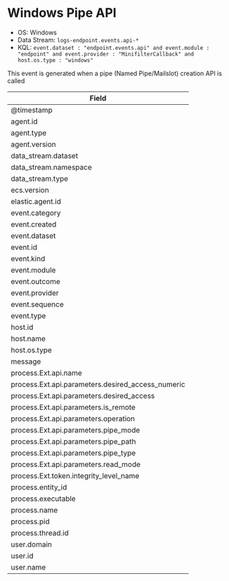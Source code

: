 # Windows Pipe API

- OS: Windows
- Data Stream: `logs-endpoint.events.api-*`
- KQL: `event.dataset : "endpoint.events.api" and event.module : "endpoint" and event.provider : "MinifilterCallback" and host.os.type : "windows"`

This event is generated when a pipe (Named Pipe/Mailslot) creation API is called

| Field |
|---|
| @timestamp |
| agent.id |
| agent.type |
| agent.version |
| data_stream.dataset |
| data_stream.namespace |
| data_stream.type |
| ecs.version |
| elastic.agent.id |
| event.category |
| event.created |
| event.dataset |
| event.id |
| event.kind |
| event.module |
| event.outcome |
| event.provider |
| event.sequence |
| event.type |
| host.id |
| host.name |
| host.os.type |
| message |
| process.Ext.api.name |
| process.Ext.api.parameters.desired_access_numeric |
| process.Ext.api.parameters.desired_access |
| process.Ext.api.parameters.is_remote |
| process.Ext.api.parameters.operation |
| process.Ext.api.parameters.pipe_mode |
| process.Ext.api.parameters.pipe_path |
| process.Ext.api.parameters.pipe_type |
| process.Ext.api.parameters.read_mode |
| process.Ext.token.integrity_level_name |
| process.entity_id |
| process.executable |
| process.name |
| process.pid |
| process.thread.id |
| user.domain |
| user.id |
| user.name |

